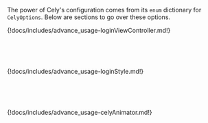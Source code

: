 The power of Cely's configuration comes from its `enum` dictionary for `CelyOptions`. Below are sections to go over these options.

{!docs/includes/advance_usage-loginViewController.md!}


<br>
<br>
<br>


{!docs/includes/advance_usage-loginStyle.md!}

<br>
<br>
<br>

{!docs/includes/advance_usage-celyAnimator.md!}
